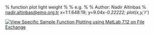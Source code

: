 % function plot light weight
% 
% e.g.
% 
% Author: Nadir Altinbas
%         nadir.altinbas@emo.org.tr
x=1:1.648:19;
y=9.04*x-0.22222;
plot(x,y,'r*')


[![View Specific Sample Function Plotting using MatLab 7.12 on File Exchange](https://www.mathworks.com/matlabcentral/images/matlab-file-exchange.svg)](https://www.mathworks.com/matlabcentral/fileexchange/34620-specific-sample-function-plotting-using-matlab-7-12)
